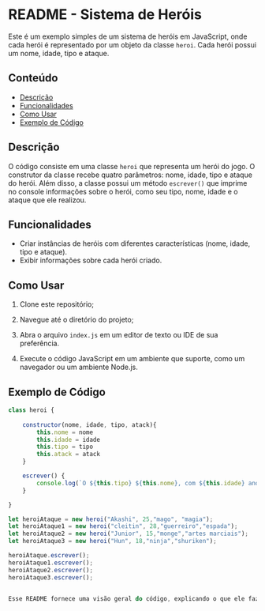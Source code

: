 # README - Sistema de Heróis

Este é um exemplo simples de um sistema de heróis em JavaScript, onde cada herói é representado por um objeto da classe `heroi`. Cada herói possui um nome, idade, tipo e ataque.

## Conteúdo

- [Descrição](#descrição)
- [Funcionalidades](#funcionalidades)
- [Como Usar](#como-usar)
- [Exemplo de Código](#exemplo-de-código)

## Descrição

O código consiste em uma classe `heroi` que representa um herói do jogo. O construtor da classe recebe quatro parâmetros: nome, idade, tipo e ataque do herói. Além disso, a classe possui um método `escrever()` que imprime no console informações sobre o herói, como seu tipo, nome, idade e o ataque que ele realizou.

## Funcionalidades

- Criar instâncias de heróis com diferentes características (nome, idade, tipo e ataque).
- Exibir informações sobre cada herói criado.

## Como Usar

1. Clone este repositório;


2. Navegue até o diretório do projeto;
 
3. Abra o arquivo `index.js` em um editor de texto ou IDE de sua preferência.

4. Execute o código JavaScript em um ambiente que suporte, como um navegador ou um ambiente Node.js.

## Exemplo de Código

```javascript
class heroi {
    
    constructor(nome, idade, tipo, atack){
        this.nome = nome
        this.idade = idade
        this.tipo = tipo
        this.atack = atack
    }

    escrever() {
        console.log(`O ${this.tipo} ${this.nome}, com ${this.idade} anos, atacou usando ${this.atack}`);
    }

}

let heroiAtaque = new heroi("Akashi", 25,"mago", "magia");
let heroiAtaque1 = new heroi("cleitin", 28,"guerreiro","espada");
let heroiAtaque2 = new heroi("Junior", 15,"monge","artes marciais");
let heroiAtaque3 = new heroi("Hun", 18,"ninja","shuriken");

heroiAtaque.escrever();
heroiAtaque1.escrever();
heroiAtaque2.escrever();
heroiAtaque3.escrever();


Esse README fornece uma visão geral do código, explicando o que ele faz, como utilizá-lo e inclui um exemplo de código para demonstrar sua funcionalidade.


